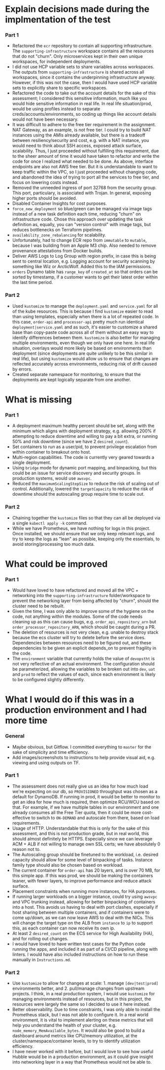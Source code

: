 # Explain decisions made during the implmentation of the test
### Part 1
- Refactored the `ecr` repository to contain all supporting infrastructure. The `supporting-infrastructure` workspace contains all the resources that do not "churn". Only microservices kept in their own unique workspaces, for independent deployments.
- I did not use HCP variable sets to share variables across workspaces. The outputs from `supporting-infrastructure` is shared across all workspaces, since it contains the underpinning infrastructure anyway. However, if this was not the case, then I would have used HCP variable sets to explicitly share to specific workspaces.
- Refactored the code to take out the account details for the sake of this assessment; I considered this sensitive information, much like you would hide sensitive information in real life. In real life situation/prod, would be using profiles instead to separate creds/accounts/environments, so coding up things like account details would not have been necessary.
- It was difficult to adhere to the free tier requirement in the assignment. NAT Gateway, as an example, is not free tier. I could try to build NAT instances using the AMIs already available, but there is a tradeoff between resiliency/security and cost, e.g. with a NAT instance, you would need to think about SSH access, exposed attack surface, scalability. Thus, I just proceeded without fulfilling this requirement, due to the sheer amount of time it would have taken to refactor and write the code for once I realized what needed to be done. As above, interface endpoints are also not AWS free tier. But it is understandable to want to keep traffic within the VPC, so I just proceeded without changing code, and abandoned the idea of trying to port all the services to free tier, and focus on lowering costs instead.
- Removed the unneeded ingress of port 32768 from the security group. This port, particulary, is associated with Trojan. In general, exposing higher ports should be avoided.
- Disabled Container Insights for cost purposes.
- `force_new_deployment` so blue/green can be managed via image tags instead of a new task definition each time, reducing "churn" on infrastructure code. Chose this approach over updating the task definition as, equally, you can "version control" with image tags, but reduces bottlenecks on Terraform pipelines.
- `availability_zone_rebalancing` for scalability.
- Unfortunately, had to change ECR repo from `immutable` to `mutable`, because I was building from an Apple M3 chip. Also needed to remove provenance attestations from Docker builds.
- Deliver AWS Logs to Log Group with region prefix, in case this is being sent to central location, e.g. Logging account for security scanning by something like Wiz or ArcticWolf. Added this to the IAM permissions.
- `orders` Dynamo table has `range_key` of `created_at` so that orders can be sorted by timestamp, if a customer wants to get their latest order within the last time period.

### Part 2
- Used `kustomize` to manage the `deployment.yaml` and `service.yaml` for all of the kube resources. This is because I find `kustomize` easier to read than using templates, especially when there is a lot of repeated code. In this case, `order-api` and `processor-api` pretty much run identical `deployment|service.yaml` and as such, it's easier to customize a shared base than copy-paste code across all of them without an easy way to identify differences between them. `kustomize` is also better for managing multiple environments, even though we only have one here. In real life situation, overlays would more likely be based on environments than deployment (since deployments are quite unlikely to be this similar in real life), but using `kustomize` would allow us to ensure that changes are reflected accurately across environments, reducing risk of drift caused by errors.
- Created separate namespace for monitoring, to ensure that the deployments are kept logically separate from one another.

# What is missing
### Part 1
- A deployment maximum healthy percent should be set, along with the minimum which aligns with deployment strategy, e.g. allowing 200% if attempting to reduce downtime and willing to pay a bit extra, or running 50% and risk downtime (since we have 2 `desired_count`).
- Set containers to run as a user/pid, to prevent privilege escalation from within container to breakout onto host.
- Multi-region capabilities. The code is currently very geared towards a single deployment.
- Using `bridge` mode for dynamic port mapping, and binpacking, but this could be an issue for service discovery and security groups. In production systems, would use `awsvpc`.
- Reduced the `maximumScalingStepSize` to reduce the risk of scaling out of control. Additionally, lowered the `targetCapacity` to reduce the risk of downtime should the autoscaling group require time to scale out. 

### Part 2
- Chaining together the `kustomize` files so that they can all be deployed via a single `kubectl apply -k` command.
- While we have Prometheus, we have nothing for logs in this project. Once installed, we should ensure that we only keep relevant logs, and try to keep the logs as "lean" as possible, keeping only the essentials, to avoid storing/processing too much data.

# What could be improved
### Part 1
- Would have loved to have refactored and moved all the VPC + networking into the `supporting-infrastructure` folder/workspace to prevent the networking layer from being affected by "churn", should the cluster need to be rebuilt.
- Given the time, I was only able to improve some of the hygiene on the code, not anything within the modules. Some of the code needs cleaning up as this can cause bugs, e.g. `order_api_repository_arn` but `order_processor_repository_ARN`, which should be caught during a PR.
- The deletion of resources is not very clean, e.g. unable to destroy stack because the ecs cluster will try to delete before the service does. Dependencies between resources need to be figured out, and these dependencies to be given an explicit depends_on to prevent fragility in the code.
- The `environment` variable that currently holds the value of `devopstht` is not very reflective of an actual environment. The configuration should be parameterized, allowing the variables to be broken out into `dev`, `uat` and `prod` to reflect the values of each, since each environment is likely to be configured slightly differently.

# What I would do if this was in a production environment and I had more time
### General
- Maybe obvious, but Gitflow. I committed everything to `master` for the sake of simplicity and time efficiency.
- Add images/screenshots to instructions to help provide visual aid, e.g. viewing and using outputs on TF.

### Part 1
- The assessment does not really give us an idea for how much load we're expecting on our db, so `PROVISIONED` throughput was chosen as a default for DynamoDB. If running in prod, it would be better to monitor to get an idea for how much is required, then optimize RCU/WCU based on that. For example, if we have multiple tables in our environment and one already consumes all the Free Tier quota, then it could be more cost-effective to switch to `ON-DEMAND` and autoscale from there, based on load requirements.
- Usage of HTTP. Understandable that this is only for the sake of this assessment, and this is not production grade, but in real world, this should almost definitely be HTTPS. Especially since we can leverage ACM + ALB if not willing to manage own SSL certs; we have absolutely 0 reason not to.
- The Autoscaling group should be finetuned to the workload, i.e. desired capacity should allow for some level of binpacking of tasks. Instance family type should also be chosen based on workload.
- The current container for `order-api` has 20 layers, and is over 70 MB, for this simple app. If this was prod, we should be making the containers leaner, with fewer layers, to improve performance and reduce attack surface.
- Placement constraints when running more instances, for HA purposes.
- If running larger workloads on a bigger instance, could try using `awsvpc` and VPC trunking instead, allowing for better binpacking of containers into a host. This avoids us having to deal with port clashes, especially if host sharing between multiple containers, and if containers were to come up/down, as we can now leave AWS to deal with the NICs. This will change the target type on the ALB from `instance` to `ip` to support this, as each container can now receive its own ip.
- At least 2 `desired_count` on the ECS service for High Availability (HA), and for rolling out changes.
- I would have loved to have written test cases for the Python code running the apps, and included it as part of a CI/CD pipeline, along with linters. I would have also included instructions on how to run these manually in `Instructions.md`.

### Part 2
- Use `kustomize` to allow for changes at scale: 1. manage `[dev|test|prod]` environments better, and 2. pull/manage changes from upstream projects. I think, in a real production system, I would use `kustomize` for managing environments instead of resources, but in this project, the resources were largely the same so I decided to use it here instead.
- Better observability. Due to time constraints, I was only able to install the Prometheus stack, but I was not able to configure it. In a real world environment, it is vital to implement alerting on these metrics that will help you understand the health of your cluster, e.g. `node_memory_MemAvailable_bytes`. It would also be good to build a dashboard around metrics like CPU/memory utilization, at the cluster/namespace/container levels, to try to identify utilization efficiency.
- I have never worked with it before, but I would love to see how useful Hubble would be in a production environment, as it could give insight into networking layer in a way that Prometheus would not be able to.